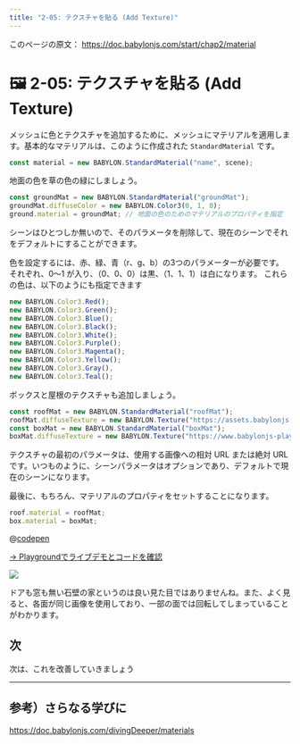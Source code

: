 ```yaml
---
title: "2-05: テクスチャを貼る (Add Texture)"
---
```


このページの原文： https://doc.babylonjs.com/start/chap2/material


# 🖼 2-05: テクスチャを貼る (Add Texture)

メッシュに色とテクスチャを追加するために、メッシュにマテリアルを適用します。基本的なマテリアルは、このように作成された `StandardMaterial` です。

```js
const material = new BABYLON.StandardMaterial("name", scene);
```

地面の色を草の色の緑にしましょう。

```js
const groundMat = new BABYLON.StandardMaterial("groundMat");
groundMat.diffuseColor = new BABYLON.Color3(0, 1, 0);
ground.material = groundMat; // 地面の色のためのマテリアルのプロパティを指定
```

シーンはひとつしか無いので、そのパラメータを削除して、現在のシーンでそれをデフォルトにすることができます。

色を設定するには、赤、緑、青（r、g、b）の3つのパラメーターが必要です。それぞれ、0〜1 が入り、（0、0、0）は黒、（1、1、1）は白になります。 
これらの色は、以下のようにも指定できます


```js
new BABYLON.Color3.Red();
new BABYLON.Color3.Green();
new BABYLON.Color3.Blue();
new BABYLON.Color3.Black();
new BABYLON.Color3.White();
new BABYLON.Color3.Purple();
new BABYLON.Color3.Magenta();
new BABYLON.Color3.Yellow();
new BABYLON.Color3.Gray(),
new BABYLON.Color3.Teal();
```

ボックスと屋根のテクスチャも追加しましょう。

```js
const roofMat = new BABYLON.StandardMaterial("roofMat");
roofMat.diffuseTexture = new BABYLON.Texture("https://assets.babylonjs.com/environments/roof.jpg", scene);
const boxMat = new BABYLON.StandardMaterial("boxMat");
boxMat.diffuseTexture = new BABYLON.Texture("https://www.babylonjs-playground.com/textures/floor.png");
```

テクスチャの最初のパラメータは、使用する画像への相対 URL または絶対 URL です。いつものように、シーンパラメータはオプションであり、デフォルトで現在のシーンになります。

最後に、もちろん、マテリアルのプロパティをセットすることになります。

```js
roof.material = roofMat;
box.material = boxMat;
```

@[codepen](https://codepen.io/chomado/pen/XWVMzbx)

[→ Playgroundでライブデモとコードを確認](https://playground.babylonjs.com/#KBS9I5#71)

![](https://doc.babylonjs.com/_next/image?url=%2Fimg%2Fgetstarted%2Fhouse2.png&w=1920&q=75)

ドアも窓も無い石壁の家というのは良い見た目ではありませんね。また、よく見ると、各面が同じ画像を使用しており、一部の面では回転してしまっていることがわかります。

## 次

次は、これを改善していきましょう

---

## 参考）さらなる学びに

https://doc.babylonjs.com/divingDeeper/materials
